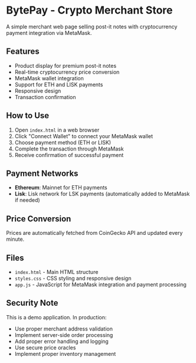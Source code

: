 # BytePay - Crypto Merchant Store

A simple merchant web page selling post-it notes with cryptocurrency payment integration via MetaMask.

## Features

- Product display for premium post-it notes
- Real-time cryptocurrency price conversion
- MetaMask wallet integration
- Support for ETH and LISK payments
- Responsive design
- Transaction confirmation

## How to Use

1. Open `index.html` in a web browser
2. Click "Connect Wallet" to connect your MetaMask wallet
3. Choose payment method (ETH or LISK)
4. Complete the transaction through MetaMask
5. Receive confirmation of successful payment

## Payment Networks

- **Ethereum**: Mainnet for ETH payments
- **Lisk**: Lisk network for LSK payments (automatically added to MetaMask if needed)

## Price Conversion

Prices are automatically fetched from CoinGecko API and updated every minute.

## Files

- `index.html` - Main HTML structure
- `styles.css` - CSS styling and responsive design
- `app.js` - JavaScript for MetaMask integration and payment processing

## Security Note

This is a demo application. In production:
- Use proper merchant address validation
- Implement server-side order processing
- Add proper error handling and logging
- Use secure price oracles
- Implement proper inventory management